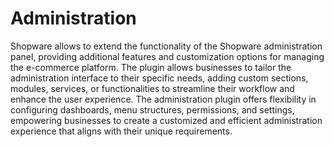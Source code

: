 # Administration

Shopware allows to extend the functionality of the Shopware administration panel, providing additional features and customization options for managing the e-commerce platform. The plugin allows businesses to tailor the administration interface to their specific needs, adding custom sections, modules, services, or functionalities to streamline their workflow and enhance the user experience. The administration plugin offers flexibility in configuring dashboards, menu structures, permissions, and settings, empowering businesses to create a customized and efficient administration experience that aligns with their unique requirements.

